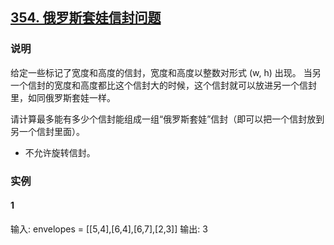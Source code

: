 ## [354. 俄罗斯套娃信封问题](https://leetcode-cn.com/problems/russian-doll-envelopes/)

### 说明
给定一些标记了宽度和高度的信封，宽度和高度以整数对形式 (w, h) 出现。
当另一个信封的宽度和高度都比这个信封大的时候，这个信封就可以放进另一个信封里，如同俄罗斯套娃一样。

请计算最多能有多少个信封能组成一组“俄罗斯套娃”信封（即可以把一个信封放到另一个信封里面）。

* 不允许旋转信封。

### 实例
#### 1
输入: envelopes = [[5,4],[6,4],[6,7],[2,3]]
输出: 3